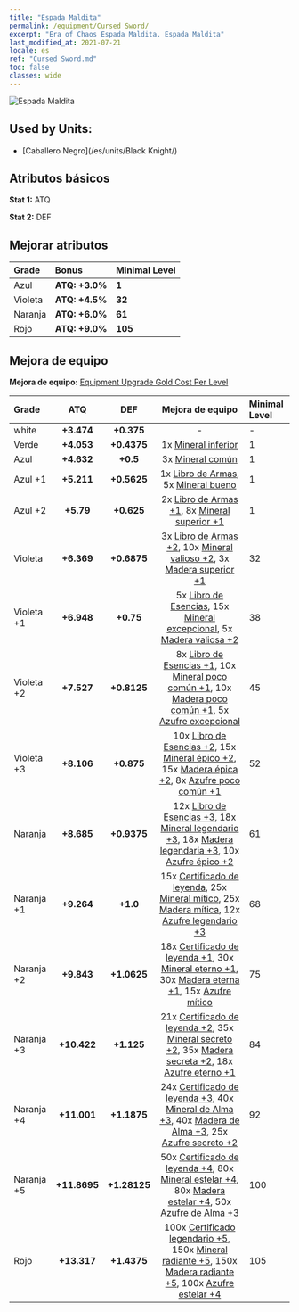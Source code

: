 ```yaml
---
title: "Espada Maldita"
permalink: /equipment/Cursed Sword/
excerpt: "Era of Chaos Espada Maldita. Espada Maldita"
last_modified_at: 2021-07-21
locale: es
ref: "Cursed Sword.md"
toc: false
classes: wide
---
```


  ![Espada Maldita](/images/e/e_3061.png)

## Used by Units:

* [Caballero Negro](/es/units/Black Knight/) 


## Atributos básicos
 **Stat 1:** ATQ

 **Stat 2:** DEF

## Mejorar atributos

  |     Grade    |   Bonus | Minimal Level | 
  |:-------------|:--------|:--------------| 
  | Azul | **ATQ: +3.0%** | **1** | 
  | Violeta | **ATQ: +4.5%** | **32** | 
  | Naranja | **ATQ: +6.0%** | **61** | 
  | Rojo | **ATQ: +9.0%** | **105** | 


## Mejora de equipo
 **Mejora de equipo:** [Equipment Upgrade Gold Cost Per Level](/equipment/EquipmentUpgradeCostPerLevel/) 

  |          Grade      | ATQ | DEF | Mejora de equipo | Minimal Level |
  |:--------------------|:---------:|:---------:|:----------------:|:--------------|
  | white | **+3.474** | **+0.375** | - | - |
  | Verde | **+4.053** | **+0.4375** | 1x [Mineral inferior](/ItemsES/mat_1/) | 1 |
  | Azul | **+4.632** | **+0.5** | 3x [Mineral común](/ItemsES/mat_6/) | 1 |
  | Azul +1 | **+5.211** | **+0.5625** | 1x [Libro de Armas](/ItemsES/mat_18/), 5x [Mineral bueno](/ItemsES/mat_12/) | 1 |
  | Azul +2 | **+5.79** | **+0.625** | 2x [Libro de Armas +1](/ItemsES/mat_25/), 8x [Mineral superior +1](/ItemsES/mat_19/) | 1 |
  | Violeta | **+6.369** | **+0.6875** | 3x [Libro de Armas +2](/ItemsES/mat_32/), 10x [Mineral valioso +2](/ItemsES/mat_26/), 3x [Madera superior +1](/ItemsES/mat_20/) | 32 |
  | Violeta +1 | **+6.948** | **+0.75** | 5x [Libro de Esencias](/ItemsES/mat_39/), 15x [Mineral excepcional](/ItemsES/mat_33/), 5x [Madera valiosa +2](/ItemsES/mat_27/) | 38 |
  | Violeta +2 | **+7.527** | **+0.8125** | 8x [Libro de Esencias +1](/ItemsES/mat_46/), 10x [Mineral poco común +1](/ItemsES/mat_40/), 10x [Madera poco común +1](/ItemsES/mat_41/), 5x [Azufre excepcional](/ItemsES/mat_36/) | 45 |
  | Violeta +3 | **+8.106** | **+0.875** | 10x [Libro de Esencias +2](/ItemsES/mat_53/), 15x [Mineral épico +2](/ItemsES/mat_47/), 15x [Madera épica +2](/ItemsES/mat_48/), 8x [Azufre poco común +1](/ItemsES/mat_43/) | 52 |
  | Naranja | **+8.685** | **+0.9375** | 12x [Libro de Esencias +3](/ItemsES/mat_60/), 18x [Mineral legendario +3](/ItemsES/mat_54/), 18x [Madera legendaria +3](/ItemsES/mat_55/), 10x [Azufre épico +2](/ItemsES/mat_50/) | 61 |
  | Naranja +1 | **+9.264** | **+1.0** | 15x [Certificado de leyenda](/ItemsES/mat_67/), 25x [Mineral mítico](/ItemsES/mat_61/), 25x [Madera mítica](/ItemsES/mat_62/), 12x [Azufre legendario +3](/ItemsES/mat_57/) | 68 |
  | Naranja +2 | **+9.843** | **+1.0625** | 18x [Certificado de leyenda +1](/ItemsES/mat_74/), 30x [Mineral eterno +1](/ItemsES/mat_68/), 30x [Madera eterna +1](/ItemsES/mat_69/), 15x [Azufre mítico](/ItemsES/mat_64/) | 75 |
  | Naranja +3 | **+10.422** | **+1.125** | 21x [Certificado de leyenda +2](/ItemsES/mat_81/), 35x [Mineral secreto +2](/ItemsES/mat_75/), 35x [Madera secreta +2](/ItemsES/mat_76/), 18x [Azufre eterno +1](/ItemsES/mat_71/) | 84 |
  | Naranja +4 | **+11.001** | **+1.1875** | 24x [Certificado de leyenda +3](/ItemsES/mat_88/), 40x [Mineral de Alma +3](/ItemsES/mat_82/), 40x [Madera de Alma +3](/ItemsES/mat_83/), 25x [Azufre secreto +2](/ItemsES/mat_78/) | 92 |
  | Naranja +5 | **+11.8695** | **+1.28125** | 50x [Certificado de leyenda +4](/ItemsES/mat_95/), 80x [Mineral estelar +4](/ItemsES/mat_89/), 80x [Madera estelar +4](/ItemsES/mat_90/), 50x [Azufre de Alma +3](/ItemsES/mat_85/) | 100 |
  | Rojo | **+13.317** | **+1.4375** | 100x [Certificado legendario +5](/ItemsES/mat_102/), 150x [Mineral radiante +5](/ItemsES/mat_96/), 150x [Madera radiante +5](/ItemsES/mat_97/), 100x [Azufre estelar +4](/ItemsES/mat_92/) | 105 |

